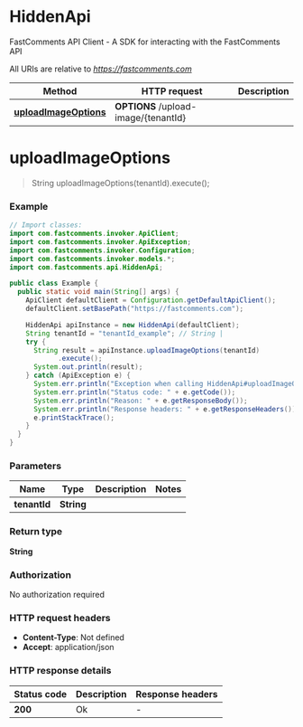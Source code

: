 # HiddenApi
FastComments API Client - A SDK for interacting with the FastComments API

All URIs are relative to *https://fastcomments.com*

| Method | HTTP request | Description |
|------------- | ------------- | -------------|
| [**uploadImageOptions**](HiddenApi.md#uploadImageOptions) | **OPTIONS** /upload-image/{tenantId} |  |


<a id="uploadImageOptions"></a>
# **uploadImageOptions**
> String uploadImageOptions(tenantId).execute();



### Example
```java
// Import classes:
import com.fastcomments.invoker.ApiClient;
import com.fastcomments.invoker.ApiException;
import com.fastcomments.invoker.Configuration;
import com.fastcomments.invoker.models.*;
import com.fastcomments.api.HiddenApi;

public class Example {
  public static void main(String[] args) {
    ApiClient defaultClient = Configuration.getDefaultApiClient();
    defaultClient.setBasePath("https://fastcomments.com");

    HiddenApi apiInstance = new HiddenApi(defaultClient);
    String tenantId = "tenantId_example"; // String | 
    try {
      String result = apiInstance.uploadImageOptions(tenantId)
            .execute();
      System.out.println(result);
    } catch (ApiException e) {
      System.err.println("Exception when calling HiddenApi#uploadImageOptions");
      System.err.println("Status code: " + e.getCode());
      System.err.println("Reason: " + e.getResponseBody());
      System.err.println("Response headers: " + e.getResponseHeaders());
      e.printStackTrace();
    }
  }
}
```

### Parameters

| Name | Type | Description  | Notes |
|------------- | ------------- | ------------- | -------------|
| **tenantId** | **String**|  | |

### Return type

**String**

### Authorization

No authorization required

### HTTP request headers

 - **Content-Type**: Not defined
 - **Accept**: application/json

### HTTP response details
| Status code | Description | Response headers |
|-------------|-------------|------------------|
| **200** | Ok |  -  |

